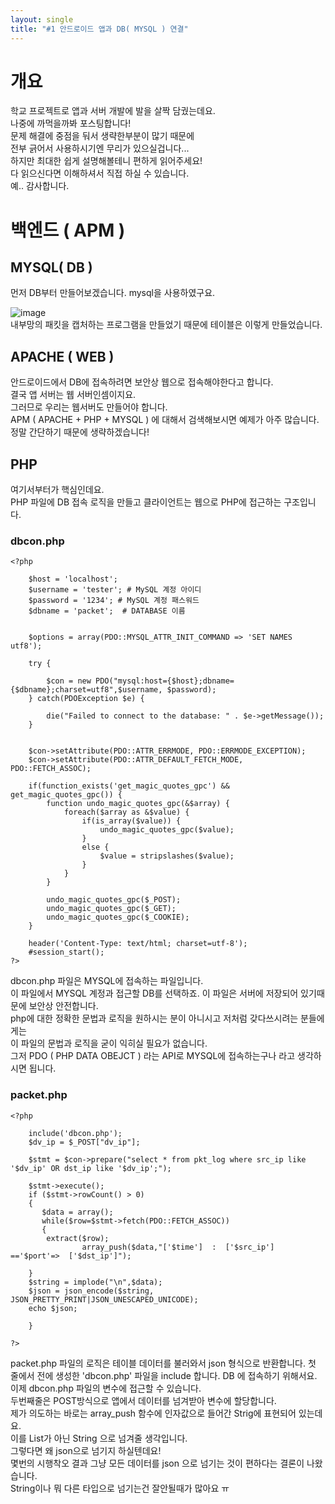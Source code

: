```yaml
---
layout: single
title: "#1 안드로이드 앱과 DB( MYSQL ) 연결"
---
```

# 개요
학교 프로젝트로 앱과 서버 개발에 발을 살짝 담궜는데요. <br>
나중에 까먹을까봐 포스팅합니다! <br>
문제 해결에 중점을 둬서 생략한부분이 많기 때문에 <br>
전부 긁어서 사용하시기엔 무리가 있으실겁니다... <br>
하지만 최대한 쉽게 설명해볼테니 편하게 읽어주세요! <br>
다 읽으신다면 이해하셔서 직접 하실 수 있습니다. <br>
예.. 감사합니다.

# 백엔드 ( APM )
## MYSQL( DB )
먼저 DB부터 만들어보겠습니다. mysql을 사용하였구요. <br>

![image](https://user-images.githubusercontent.com/92561389/147692126-0853dab9-1893-4e83-9057-bb70951d34b3.png) <br>
내부망의 패킷을 캡처하는 프로그램을 만들었기 때문에 테이블은 이렇게 만들었습니다.

## APACHE ( WEB )
안드로이드에서 DB에 접속하려면 보안상 웹으로 접속해야한다고 합니다. <br>
결국 앱 서버는 웹 서버인셈이지요. <br>
그러므로 우리는 웹서버도 만들어야 합니다. <br>
APM ( APACHE + PHP + MYSQL ) 에 대해서 검색해보시면 예제가 아주 많습니다. <br>
정말 간단하기 때문에 생략하겠습니다! 

## PHP
여기서부터가 핵심인데요. <br>
PHP 파일에 DB 접속 로직을 만들고 클라이언트는 웹으로 PHP에 접근하는 구조입니다. <br>

### dbcon.php
```
<?php

    $host = 'localhost';
    $username = 'tester'; # MySQL 계정 아이디
    $password = '1234'; # MySQL 계정 패스워드
    $dbname = 'packet';  # DATABASE 이름


    $options = array(PDO::MYSQL_ATTR_INIT_COMMAND => 'SET NAMES utf8');
    
    try {

        $con = new PDO("mysql:host={$host};dbname={$dbname};charset=utf8",$username, $password);
    } catch(PDOException $e) {

        die("Failed to connect to the database: " . $e->getMessage()); 
    }


    $con->setAttribute(PDO::ATTR_ERRMODE, PDO::ERRMODE_EXCEPTION);
    $con->setAttribute(PDO::ATTR_DEFAULT_FETCH_MODE, PDO::FETCH_ASSOC);

    if(function_exists('get_magic_quotes_gpc') && get_magic_quotes_gpc()) { 
        function undo_magic_quotes_gpc(&$array) { 
            foreach($array as &$value) { 
                if(is_array($value)) { 
                    undo_magic_quotes_gpc($value); 
                } 
                else { 
                    $value = stripslashes($value); 
                } 
            } 
        } 
 
        undo_magic_quotes_gpc($_POST); 
        undo_magic_quotes_gpc($_GET); 
        undo_magic_quotes_gpc($_COOKIE); 
    } 
 
    header('Content-Type: text/html; charset=utf-8'); 
    #session_start();
?> 
```

dbcon.php 파일은 MYSQL에 접속하는 파일입니다. <br>
이 파일에서 MYSQL 계정과 접근할 DB를 선택하죠. 이 파일은 서버에 저장되어 있기때문에 보안상 안전합니다. <br>
php에 대한 정확한 문법과 로직을 원하시는 분이 아니시고 저처럼 갖다쓰시려는 분들에게는 <br>
이 파일의 문법과 로직을 굳이 익히실 필요가 없습니다. <br>
그저 PDO ( PHP DATA OBEJCT ) 라는 API로 MYSQL에 접속하는구나 라고 생각하시면 됩니다. <br>


### packet.php
```
<?php 

    include('dbcon.php'); 
    $dv_ip = $_POST["dv_ip"];
    
    $stmt = $con->prepare("select * from pkt_log where src_ip like '$dv_ip' OR dst_ip like '$dv_ip';");
    
    $stmt->execute();
    if ($stmt->rowCount() > 0)
    {
       $data = array(); 
       while($row=$stmt->fetch(PDO::FETCH_ASSOC))
       {
       	extract($row);    		
            	array_push($data,"['$time']  :  ['$src_ip']  =='$port'=>  ['$dst_ip']");
            	
	}
	$string = implode("\n",$data);
	$json = json_encode($string, JSON_PRETTY_PRINT|JSON_UNESCAPED_UNICODE);
	echo $json;
		
    }
   
?>
```
packet.php 파일의 로직은 테이블 데이터를 불러와서 json 형식으로 반환합니다.
첫 줄에서 전에 생성한 'dbcon.php' 파일을 include 합니다. DB 에 접속하기 위해서요. <br>
이제 dbcon.php 파일의 변수에 접근할 수 있습니다. <br>
두번째줄은 POST방식으로 앱에서 데이터를 넘겨받아 변수에 할당합니다. <br>
제가 의도하는 바로는 array_push 함수에 인자값으로 들어간 Strig에 표현되어 있는데요. <br>
이를 List가 아닌 String 으로 넘겨줄 생각입니다. <br>
그렇다면 왜 json으로 넘기지 하실텐데요! <br>
몇번의 시행착오 결과 그냥 모든 데이터를 json 으로 넘기는 것이 편하다는 결론이 나왔습니다. <br>
String이나 뭐 다른 타입으로 넘기는건 잘안될때가 많아요 ㅠ


